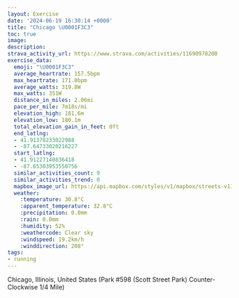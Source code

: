 ```yaml
---
layout: Exercise
date: '2024-06-19 16:30:14 +0000'
title: "Chicago \U0001F3C3"
toc: true
image:
description:
strava_activity_url: https://www.strava.com/activities/11690978200
exercise_data:
  emoji: "\U0001F3C3"
  average_heartrate: 157.5bpm
  max_heartrate: 171.0bpm
  average_watts: 319.8W
  max_watts: 351W
  distance_in_miles: 2.06mi
  pace_per_mile: 7m18s/mi
  elevation_high: 181.6m
  elevation_low: 180.1m
  total_elevation_gain_in_feet: 0ft
  end_latlng:
  - 41.91378233022988
  - -87.64733020216227
  start_latlng:
  - 41.91227140836418
  - -87.65303953550756
  similar_activities_count: 9
  similar_activities_trend: 0
  mapbox_image_url: https://api.mapbox.com/styles/v1/mapbox/streets-v11/static/path-5+787af2-1.0(e%7Bx~Fjl~uO%3F_CC%5D%40QnAoBZk%40TaB%40mAJk%40E_TDgCCaBIiBBHH%3FNCPKJCxAAJ%40BDDZCjCBp%40%3Fl%40FPHNVLRDbAARCRIVa%40%40UA_DCYGWQQUKiABSBSFIJILIf%40Bd%40Ej%40BzAHTNTPHJBpAC%5EONOFOBQ%3F%7BAEqACYKUOO%5DE%5B%3Fy%40HQLOTGV%3Fj%40Gn%40BdAF%60%40FTJHZLnA%40RAPMLSFYB_BCyAEYEKOQMGO%3Fo%40%40o%40FKFQVI%5CC%5E%40tCHVHLPLRDvACJCTMRq%40%40%5BGsCG_%40OQQMMA%7DA%40e%40IQIYBWE%5DCi%40%40%5DLM%3F%5DIYBw%40AmAFs%40A%7B%40B_AAeA%40aAF%5DJO%3FCLDbDD%7C%40%3FrB),pin-s-s+e5b22e(-87.65142,41.91171),pin-s-f+89ae00(-87.64545999999999,41.913809999999955)/auto/800x800?access_token=pk.eyJ1Ijoiam9zaGJlY2ttYW4iLCJhIjoiY205eWR2aDd1MWZ6djJrbXc4a3M0bWZleiJ9.XiG9OWkNcZk2QzjJbxLB4A
  weather:
    :temperature: 30.8°C
    :apparent_temperature: 32.8°C
    :precipitation: 0.0mm
    :rain: 0.0mm
    :humidity: 52%
    :weathercode: Clear sky
    :windspeed: 19.2km/h
    :winddirection: 208°
tags:
- running
---
```

Chicago, Illinois, United States (Park #598 (Scott Street Park) Counter-Clockwise 1/4 Mile)
